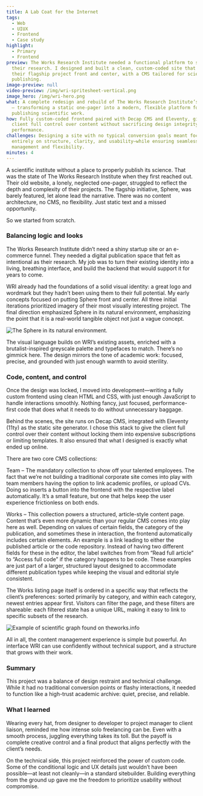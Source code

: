 ```yaml
---
title: A Lab Coat for the Internet
tags:
  - Web
  - UIUX
  - Frontend
  - Case study
highlight:
  - Primary
  - Frontend
preview: The Works Research Institute needed a functional platform to showcase
  their research. I designed and built a clean, custom-coded site that puts
  their flagship project front and center, with a CMS tailored for scientific
  publishing.
image-preview: null
video-preview: /img/wri-spritesheet-vertical.png
image_hero: /img/wri-hero.png
what: A complete redesign and rebuild of The Works Research Institute’s website
  — transforming a static one-pager into a modern, flexible platform for
  publishing scientific work.
how: Fully custom-coded frontend paired with Decap CMS and Eleventy, giving the
  client full control over content without sacrificing design integrity or
  performance.
challenges: Designing a site with no typical conversion goals meant focusing
  entirely on structure, clarity, and usability—while ensuring seamless content
  management and flexibility.
minutes: 4
---
```

A scientific institute without a place to properly publish its science. That was the state of The Works Research Institute when they first reached out.
Their old website, a lonely, neglected one-pager, struggled to reflect the depth and complexity of their projects. The flagship initiative, Sphere, was barely featured, let alone lead the narrative. There was no content architecture, no CMS, no flexibility. Just static text and a missed opportunity.

So we started from scratch.

### Balancing logic and looks

The Works Research Institute didn’t need a shiny startup site or an e-commerce funnel. They needed a digital publication space that felt as intentional as their research. My job was to turn their existing identity into a living, breathing interface, and build the backend that would support it for years to come.

WRI already had the foundations of a solid visual identity: a great logo and wordmark but they hadn’t been using them to their full potential.
My early concepts focused on putting Sphere front and center. All three initial iterations prioritized imagery of their most visually interesting project.
The final direction emphasized Sphere in its natural environment, emphasizing the point that it is a real-world tangible object not just a vague concept.

![The Sphere in its natural environment.](/img/kép_2025-04-23_160348422.png "The Sphere in its natural environment.")

The visual language builds on WRI’s existing assets, enriched with a brutalist-inspired greyscale palette and typefaces to match.
There’s no gimmick here. The design mirrors the tone of academic work: focused, precise, and grounded with just enough warmth to avoid sterility.

### Code, content, and control

Once the design was locked, I moved into development—writing a fully custom frontend using clean HTML and CSS, with just enough JavaScript to handle interactions smoothly. Nothing fancy, just focused, performance-first code that does what it needs to do without unnecessary baggage.

Behind the scenes, the site runs on Decap CMS, integrated with Eleventy (11ty) as the static site generator. I chose this stack to give the client full control over their content without locking them into expensive subscriptions or limiting templates. It also ensured that what I designed is exactly what ended up online.

There are two core CMS collections:

Team – The mandatory collection to show off your talented employees. The fact that we’re not building a traditional corporate site comes into play with team members having the option to link academic profiles, or upload CVs. Doing so inserts a button into the frontend with the respective label automatically. It’s a small feature, but one that helps keep the user experience frictionless on both ends.

Works – This collection powers a structured, article-style content page. Content that’s even more dynamic than your regular CMS comes into play here as well. Depending on values of certain fields, the category of the publication, and sometimes these in interaction, the frontend automatically includes certain elements. An example is a link leading to either the published article or the code repository. Instead of having two different fields for these in the editor, the label switches from from “Read full article” to “Access full code” if the category happens to be code. These examples are just part of a larger, structured layout designed to accommodate different publication types while keeping the visual and editorial style consistent.

The Works listing page itself is ordered in a specific way that reflects the client’s preferences: sorted primarily by category, and within each category, newest entries appear first. Visitors can filter the page, and these filters are shareable: each filtered state has a unique URL, making it easy to link to specific subsets of the research.

![Example of scientific graph found on theworks.info](/img/kép_2025-04-23_160520965.png "Graphs and visualizations are another major part of the content the design was made to fit.")

All in all, the content management experience is simple but powerful. An interface WRI can use confidently without technical support, and a structure that grows with their work.

### Summary

This project was a balance of design restraint and technical challenge. While it had no traditional conversion points or flashy interactions, it needed to function like a high-trust academic archive: quiet, precise, and reliable.

### What I learned

Wearing every hat, from designer to developer to project manager to client liaison, reminded me how intense solo freelancing can be. Even with a smooth process, juggling everything takes its toll. But the payoff is complete creative control and a final product that aligns perfectly with the client’s needs.

On the technical side, this project reinforced the power of custom code. Some of the conditional logic and UX details just wouldn’t have been possible—at least not cleanly—in a standard sitebuilder. Building everything from the ground up gave me the freedom to prioritize usability without compromise.
